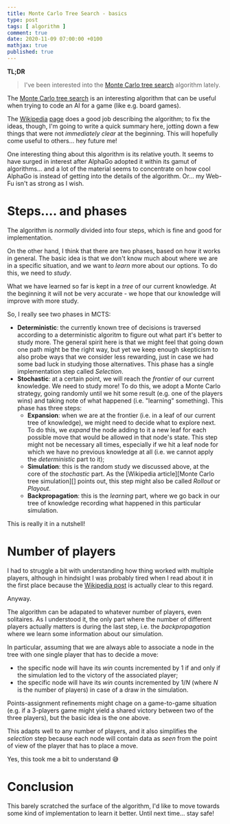 ```yaml
---
title: Monte Carlo Tree Search - basics
type: post
tags: [ algorithm ]
comment: true
date: 2020-11-09 07:00:00 +0100
mathjax: true
published: true
---
```


**TL;DR**

> I've been interested into the [Monte Carlo tree search][] algorithm
> lately.

The [Monte Carlo tree search][] is an interesting algorithm that can be
useful when trying to code an AI for a game (like e.g. board games).

The [Wikipedia][] [page][Monte Carlo tree search] does a good job describing
the algorithm; to fix the ideas, though, I'm going to write a quick summary
here, jotting down a few things that were not *immediately clear* at the
beginning. This will hopefully come useful to others... hey future me!

One interesting thing about this algorithm is its relative youth. It seems
to have surged in interest after AlphaGo adopted it within its gamut of
algorithms... and a lot of the material seems to concentrate on how cool
AlphaGo is instead of getting into the details of the algorithm. Or... my
Web-Fu isn't as strong as I wish.

# Steps.... and phases

The algorithm is *normally* divided into four steps, which is fine and good
for implementation.

On the other hand, I think that there are two phases, based on how it works
in general. The basic idea is that we don't know much about where we are in
a specific situation, and we want to *learn* more about our options. To do
this, we need to *study*.

What we have learned so far is kept in a *tree* of our current knowledge. At
the beginning it will not be very accurate - we hope that our knowledge will
improve with more study.

So, I really see two phases in MCTS:

- **Deterministic**: the currently known tree of decisions is traversed
  according to a deterministic algoritm to figure out what part it's better
  to study more. The general spirit here is that we might feel that going
  down one path might be the right way, but yet we keep enough skepticism to
  also probe ways that we consider less rewarding, just in case we had some
  bad luck in studying those alternatives. This phase has a single
  implementation step called *Selection*.
- **Stochastic**: at a certain point, we will reach the *frontier* of our
  current knowledge. We need to study more! To do this, we adopt a Monte
  Carlo strategy, going randomly until we hit some result (e.g. one of the
  players wins) and taking note of what happened (i.e. "learning"
  something). This phase has three steps:
    - **Expansion**: when we are at the frontier (i.e. in a leaf of our current
      tree of knowledge), we might need to decide what to explore next. To
      do this, we *expand* the node adding to it a new leaf for each
      possible move that would be allowed in that node's state. This step
      might not be necessary all times, especially if we hit a leaf node for
      which we have no previous knowledge at all (i.e. we cannot apply the
      *deterministic* part to it);
    - **Simulation**: this is the random study we discussed above, at the core
      of the *stochastic* part. As the [Wikipedia article][Monte Carlo tree
      simulation][] points out, this step might also be called *Rollout* or
      *Playout*.
    - **Backpropagation**: this is the *learning* part, where we go back in our
      tree of knowledge recording what happened in this particular
      simulation.

This is really it in a nutshell!

# Number of players

I had to struggle a bit with understanding how thing worked with multiple
players, although in hindsight I was probably tired when I read about it in
the first place because the [Wikipedia post][Monte Carlo tree search] is
actually clear to this regard.

Anyway.

The algorithm can be adapated to whatever number of players, even
solitaires. As I understood it, the only part where the number of different
players actually matters is during the last step, i.e. the *backpropagation*
where we learn some information about our simulation.

In particular, assuming that we are always able to associate a node in the
tree with one single player that has to decide a move:

- the specific node will have its *win* counts incremented by 1 if and only
  if the simulation led to the victory of the associated player;
- the specific node will have its *win* counts incremented by $1 / N$ (where
  $N$ is the number of players) in case of a draw in the simulation.

Points-assignment refinements might chage on a game-to-game situation (e.g.
if a 3-players game might yield a shared victory between two of the three
players), but the basic idea is the one above.

This adapts well to any number of players, and it also simplifies the
*selection* step because each node will contain data as *seen* from the
point of view of the player that has to place a move.

Yes, this took me a bit to understand 😅


# Conclusion

This barely scratched the surface of the algorithm, I'd like to move towards
some kind of implementation to learn it better. Until next time... stay
safe!

[Monte Carlo tree search]: https://en.wikipedia.org/wiki/Monte_Carlo_tree_search
[Wikipedia]: https://en.wikipedia.org/
